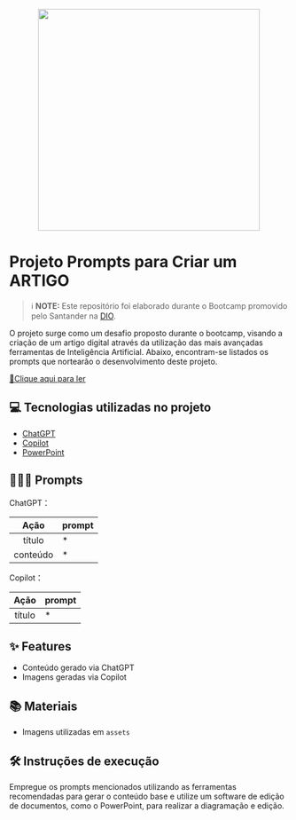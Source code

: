 

<p align="center">
<img 
    src="./assets/capa.png"
    width="400"  
/>
</p>

# Projeto Prompts para Criar um ARTIGO


 > ℹ️ **NOTE:** Este repositório foi elaborado durante o Bootcamp promovido pelo Santander na [DIO](https://dio.me).

O projeto surge como um desafio proposto durante o bootcamp, visando a criação de um artigo digital através da utilização das mais avançadas ferramentas de Inteligência Artificial. Abaixo, encontram-se listados os prompts que nortearão o desenvolvimento deste projeto.

<a href="https://github.com/braziltaiany/prompts-como-criar-seu-ebook/blob/main/output/Ebook%20Ai-900.pdf" title="View PDF now"> 📕Clique aqui para ler</a>

## 💻 Tecnologias utilizadas no projeto

- [ChatGPT](https://chat.openai.com/) 
- [Copilot](https://copilot.microsoft.com/)
- [PowerPoint](https://www.microsoft.com/en/microsoft-365/powerpoint)

## 🧙🏻‍♀️ Prompts 


ChatGPT：

|   Ação   | prompt                                                                                                                                                                                                                                                                         |
| :------: | ------------------------------------------------------------------------------------------------------------------------------------------------------------------------------------------------------------------------------------------------------------------------------ |
|  título  | *    
| conteúdo | * |


Copilot：

|  Ação  | prompt                                                                                 |
| :----: | -------------------------------------------------------------------------------------- |
| título | * |

## ✨ Features

- Conteúdo gerado via ChatGPT
- Imagens geradas via Copilot

## 📚 Materiais

- Imagens utilizadas em `assets`

## 🛠️ Instruções de execução

Empregue os prompts mencionados utilizando as ferramentas recomendadas para gerar o conteúdo base e utilize um software de edição de documentos, como o PowerPoint, para realizar a diagramação e edição.




